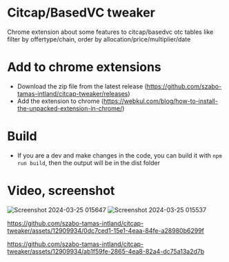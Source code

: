 
# Citcap/BasedVC tweaker

Chrome extension about some features to citcap/basedvc otc tables like filter by offertype/chain, order by allocation/price/multiplier/date

# Add to chrome extensions
- Download the zip file from the latest release (https://github.com/szabo-tamas-intland/citcap-tweaker/releases)
- Add the extension to chrome (https://webkul.com/blog/how-to-install-the-unpacked-extension-in-chrome/)

# Build
- If you are a dev and make changes in the code, you can build it with `npm run build`, then the output will be in the dist folder

# Video, screenshot

![Screenshot 2024-03-25 015647](https://github.com/szabo-tamas-intland/citcap-tweaker/assets/12909934/59345821-f8b8-4036-a452-d32e08139f9b)
![Screenshot 2024-03-25 015537](https://github.com/szabo-tamas-intland/citcap-tweaker/assets/12909934/53cc3daf-100f-4964-999f-239a74d662b4)


https://github.com/szabo-tamas-intland/citcap-tweaker/assets/12909934/0dc7ced1-15e1-4eaa-84fe-a28980b6299f



https://github.com/szabo-tamas-intland/citcap-tweaker/assets/12909934/ab1f59fe-2865-4ea8-82a4-dc75a13a2d7b
